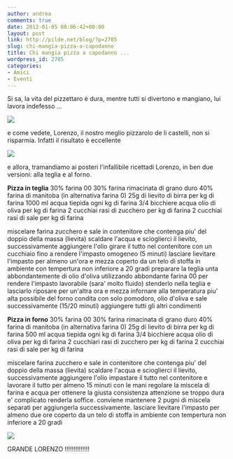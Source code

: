 ```yaml
---
author: andrea
comments: true
date: 2012-01-05 08:06:42+00:00
layout: post
link: http://pilde.net/blog/?p=2705
slug: chi-mangia-pizza-a-capodanno
title: Chi mangia pizza a capodanno ...
wordpress_id: 2705
categories:
- Amici
- Eventi
---
```


Si sa, la vita del pizzettaro è dura, mentre tutti si divertono e mangiano, lui lavora indefesso ...

[![](http://pilde.net/blog/wp-content/uploads/2012/01/pizza1.jpg)](http://pilde.net/blog/wp-content/uploads/2012/01/pizza1.jpg)

e come vedete, Lorenzo, il nostro meglio pizzarolo de li castelli, non si risparmia. Infatti il risultato è eccellente

[![](http://pilde.net/blog/wp-content/uploads/2012/01/pizza2.jpg)](http://pilde.net/blog/wp-content/uploads/2012/01/pizza2.jpg)

e allora, tramandiamo ai posteri l'infallibile ricettadi Lorenzo, in ben due versioni: alla teglia e al forno.

**Pizza in teglia**
30% farina 00
30% farina rimacinata di grano duro
40% farina di manitoba (in alternativa farina 0)
25g di lievito di birra per kg di farina
1000 ml acqua tiepida ogni kg di farina
3/4 bicchiere acqua olio di oliva per kg di farina
2 cucchiai rasi di zucchero per kg di farina
2 cucchiai rasi di sale per kg di farina

miscelare farina zucchero e sale in contenitore che contenga piu' del doppio della massa (lievita)
scaldare l'acqua e scioglierci il lievito, successivamente aggiungere l'olio
girare il tutto nel contenitore con un cucchiaio fino a rendere l'impasto omogeneo (5 minuti)
lasciare lievitare l'impasto per almeno un'ora e mezza coperto da un telo di stoffa in ambiente con tempertura non inferiore a 20 gradi
preparare la teglia unta abbondantemente di olio d'oliva
utilizzando abbondante farina 00 per rendere l'impasto lavorabile (sara' molto fluido) stenderlo nella teglia e lasciarlo riposare per un'altra ora e mezza
infornare alla temperatura piu' alta possibile del forno condita con solo pomodoro, olio d'oliva e sale
successivamente (15/20 minuti) aggiungere tutti gli altri condimenti

**Pizza in forno**
30% farina 00
30% farina rimacinata di grano duro
40% farina di manitoba (in alternativa farina 0)
25g di lievito di birra per kg di farina
500 ml acqua tiepida ogni kg di farina
3/4 bicchiere acqua olio di oliva per kg di farina
2 cucchiari rasi di zucchero per kg di farina
2 cucchiai rasi di sale per kg di farina

miscelare farina zucchero e sale in contenitore che contenga piu' del doppio della massa (lievita)
scaldare l'acqua e scioglierci il lievito, successivamente aggiungere l'olio
impastare il tutto nel contenitore e lavorare il tutto per almeno 15 minuti con le mani
regolare la miscela di farina e acqua per ottenere la giusta consistenza attenzione se troppo dura e' complicato renderla soffice. conviene mantenere 2 pugni di miscela separati per aggiungerla successivamente.
lasciare lievitare l'impasto per almeno due ore coperto da un telo di stoffa in ambiente con tempertura non inferiore a 20 gradi

[![](http://pilde.net/blog/wp-content/uploads/2012/01/pizza3.jpg)](http://pilde.net/blog/wp-content/uploads/2012/01/pizza3.jpg)

GRANDE LORENZO !!!!!!!!!!!!!!
